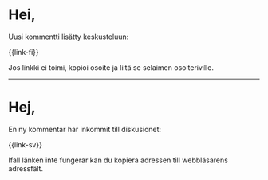 # Hei,

Uusi kommentti lis&auml;tty keskusteluun:

{{link-fi}}

Jos linkki ei toimi, kopioi osoite ja liit&auml; se selaimen osoiteriville.

---

# Hej,

En ny kommentar har inkommit till diskusionet:

{{link-sv}}

Ifall l&auml;nken inte fungerar kan du kopiera adressen till webbl&auml;sarens adressf&auml;lt.
